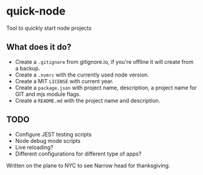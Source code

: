 # quick-node

Tool to quickly start node projects

## What does it do?

* Create a `.gitignore` from gitignore.io, if you're offline it will create from a backup.
* Create a `.nvmrc` with the currently used node version.
* Create a MIT `LICENSE` with current year.
* Create a `package.json` with project name, description, a project name for GIT and mjs module flags.
* Create a `README.md` with the project name and description.

## TODO

* Configure JEST testing scripts
* Node debug mode scripts
* Live reloading?
* Different configurations for different type of apps?


Written on the plane to NYC to see Narrow head for thanksgiving.

